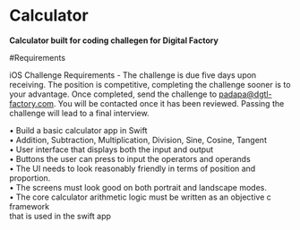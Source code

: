 # Calculator

**Calculator built for coding challegen for Digital Factory**

#Requirements

iOS Challenge Requirements - The challenge is due five days upon receiving. The position is competitive, completing the challenge sooner is to your advantage. Once completed, send the challenge to padapa@dgtl-factory.com. You will be contacted once it has been reviewed. Passing the challenge will lead to a final interview.


• Build a basic calculator app in Swift  
• Addition, Subtraction, Multiplication, Division, Sine, Cosine, Tangent  
• User interface that displays both the input and output  
• Buttons the user can press to input the operators and operands  
• The UI needs to look reasonably friendly in terms of position and proportion.  
• The screens must look good on both portrait and landscape modes.  
• The core calculator arithmetic logic must be written as an objective c framework  
that is used in the swift app
